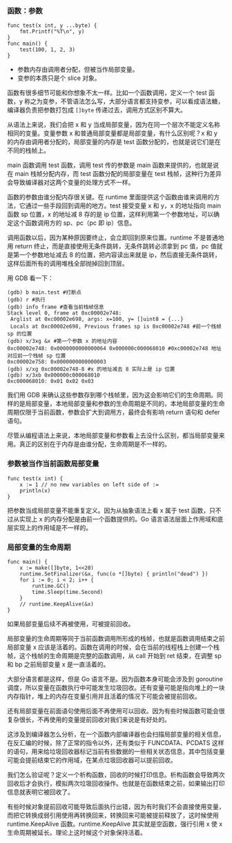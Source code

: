### 函数：参数

    
    
    func test(x int, y ...byte) {
        fmt.Printf("%T\n", y)
    }
    func main() {
        test(100, 1, 2, 3)
    }
    

  * 参数内存由调用者分配，但被当作局部变量。
  * 变参的本质只是个 slice 对象。

函数有很多细节可能和你想象不太一样。比如一个函数调用，定义一个 test 函数，y
称之为变参，不管语法怎么写，大部分语言都支持变参，可以看成语法糖，编译器负责把参数打包成 `[]byte` 传递过去，调用方式区别不算大。

从语法上来说，我们会把 x 和 y 当成局部变量，因为在同一个层次不能定义名称相同的变量。变量参数 x 和普通局部变量都是局部变量，有什么区别呢？x 和 y
的内存由调用者分配的，局部变量的内存是 test 函数分配的，也就是说它们是在不同的栈帧上。

main 函数调用 test 函数，调用 test 传的参数是 main 函数来提供的，也就是说在 main 栈帧分配内存，而 test
函数分配的局部变量在 test 栈帧，这种行为差异会导致编译器对这两个变量的处理方式不一样。

函数的参数由谁分配内存很关键。在 runtime 里面提供这个函数由谁来调用的方法，它通过一些手段回到调用的地方。test 接受变量 x 和 y，x
的地址指向 main 函数 sp 位置，x 的地址减 8 存的是 ip 位置，这样利用第一个参数地址，可以确定这个函数调用方的 sp、pc（pc 即
ip）信息。

调用函数以后，因为某种原因要终止，会立即回到原来位置。runtime 不是普通地用 return 终止，而是直接使用无条件跳转，无条件跳转必须拿到 pc
值，pc 值就是第一个参数地址减去 8 的位置，把内容读出来就是 ip，然后直接无条件跳转，这样后面所有的调用堆栈全部抛掉回到顶层。

用 GDB 看一下：

    
    
    (gdb) b main.test #打断点
    (gdb) r #执行
    (gdb) info frame #查看当前栈帧信息
    Stack level 0, frame at 0xc00002e748:
     Arglist at 0xc00002e698, args: x=100, y= []uint8 = {...}
     Locals at 0xc00002e698, Previous frames sp is 0xc00002e748 #前一个栈帧 sp 的位置
    (gdb) x/3xg &x #第一个参数 x 的地址内容
    0xc00002e748: 0x0000000000000064 0x000000c000068010 #0xc00002e748 地址对应前一个栈帧 sp 位置
    0xc00002e758: 0x0000000000000003
    (gdb) x/xg 0xc00002e748-8 #x 的地址减去 8 实际上是 ip 位置
    (gdb) x/3xb 0x000000c000068010
    0xc000068010: 0x01 0x02 0x03
    

我们用 GDB
来确认这些参数存到哪个栈帧里，因为这会影响它们的生命周期。同样的是局部变量，本地局部变量和参数的生命周期是不同的，本地局部变量的生命周期仅限于当前函数，参数会扩大到调用方，最终会有影响
return 语句和 defer 语句。

尽管从编程语法上来说，本地局部变量和参数看上去没什么区别，都当局部变量来用。真正的区别在于内存是由谁分配，生命周期是不一样的。

### 参数被当作当前函数局部变量

    
    
    func test(x int) {
        x := 1 // no new variables on left side of :=
        println(x)
    }
    

把参数当成局部变量不能重复定义。因为从抽象语法上看 x 属于 test 函数，只不过从实现上 x 的内存分配是由前一个函数提供的。Go
语言语法层面上作用域和底层实现上的作用域是不一样的。

### 局部变量的生命周期

    
    
    func main() {
        x := make([]byte, 1<<20)
        runtime.SetFinalizer(&x, func(o *[]byte) { println("dead") })
        for i := 0; i < 2; i++ {
            runtime.GC()
            time.Sleep(time.Second)
        }
        // runtime.KeepAlive(&x)
    }
    

如果局部变量后续不再被使用，可被提前回收。

局部变量的生命周期等同于当前函数调用所形成的栈帧，也就是函数调用结束之前局部变量 x
应该是活着的。函数在调用的时候，会在当前的线程栈上创建一个栈帧，这个栈帧的生命周期是完整的函数调用，从 call 开始到 ret 结束，在调整 sp 和
bp 之前局部变量 x 是一直活着的。

大部分语言都是这样，但是 Go 语言不是。因为函数本身可能会涉及到 goroutine
调度，所以变量在函数执行中可能发生垃圾回收。还有变量可能是指向堆上的一块内存指针，堆上的内存在变量引用并且活着的情况下可能会被提前回收。

还有局部变量在前面语句使用后面不再使用可以回收。因为有些时候函数可能会很复杂很长，不再使用的变量提前回收对我们来说是有好处的。

这涉及到编译器怎么分析，在一个函数内部编译器也会扫描局部变量的相关信息，在反汇编的时候，除了正常的指令以外，还有类似于 FUNCDATA、PCDATS
这样的语句，用来给垃圾回收器标记当前有些数据的一些相关状态信息，其中包括变量可能会提前结束它的作用域，在某点垃圾回收器可以提前回收。

我们怎么验证呢？定义一个析构函数，回收的时候打印信息。析构函数会导致两次回收后才会执行，模拟两次垃圾回收操作。也就是在函数结束之前，如果输出打印信息就表明它被回收了。

有些时候对象提前回收可能导致后面执行出错，因为有时我们不会直接使用变量，而把它转换成弱引用使用再转换回来，转换回来可能被提前释放了，这时候使用
runtime.KeepAlive 函数。runtime.KeepAlive 其实就是空函数，强行引用 x 使 x
生命周期被延长。理论上这时候这个对象保持活着。


